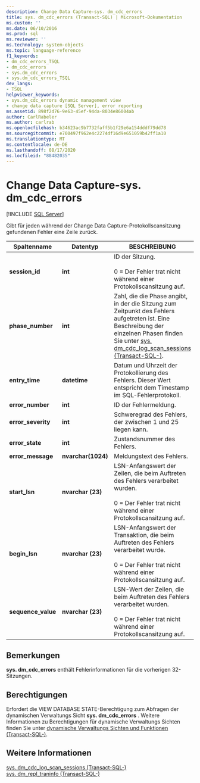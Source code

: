 ```yaml
---
description: Change Data Capture-sys. dm_cdc_errors
title: sys. dm_cdc_errors (Transact-SQL) | Microsoft-Dokumentation
ms.custom: ''
ms.date: 06/10/2016
ms.prod: sql
ms.reviewer: ''
ms.technology: system-objects
ms.topic: language-reference
f1_keywords:
- dm_cdc_errors_TSQL
- dm_cdc_errors
- sys.dm_cdc_errors
- sys.dm_cdc_errors_TSQL
dev_langs:
- TSQL
helpviewer_keywords:
- sys.dm_cdc_errors dynamic management view
- change data capture [SQL Server], error reporting
ms.assetid: 898f2d76-9e63-45ef-94da-8034e86004ab
author: CarlRabeler
ms.author: carlrab
ms.openlocfilehash: b34623ac9b7732faff5b1f29e6a154dddf79dd78
ms.sourcegitcommit: e700497f962e4c2274df16d9e651059b42ff1a10
ms.translationtype: MT
ms.contentlocale: de-DE
ms.lasthandoff: 08/17/2020
ms.locfileid: "88482035"
---
```

# <a name="change-data-capture---sysdm_cdc_errors"></a>Change Data Capture-sys. dm_cdc_errors
[!INCLUDE [SQL Server](../../includes/applies-to-version/sqlserver.md)]

  Gibt für jeden während der Change Data Capture-Protokollscansitzung gefundenen Fehler eine Zeile zurück.  
 
 
|Spaltenname|Datentyp|BESCHREIBUNG|  
|-----------------|---------------|-----------------|  
|**session_id**|**int**|ID der Sitzung.<br /><br /> 0 = Der Fehler trat nicht während einer Protokollscansitzung auf.|  
|**phase_number**|**int**|Zahl, die die Phase angibt, in der die Sitzung zum Zeitpunkt des Fehlers aufgetreten ist. Eine Beschreibung der einzelnen Phasen finden Sie unter [sys. dm_cdc_log_scan_sessions &#40;Transact-SQL-&#41;](../../relational-databases/system-dynamic-management-views/change-data-capture-sys-dm-cdc-log-scan-sessions.md).|  
|**entry_time**|**datetime**|Datum und Uhrzeit der Protokollierung des Fehlers. Dieser Wert entspricht dem Timestamp im SQL-Fehlerprotokoll.|  
|**error_number**|**int**|ID der Fehlermeldung.|  
|**error_severity**|**int**|Schweregrad des Fehlers, der zwischen 1 und 25 liegen kann.|  
|**error_state**|**int**|Zustandsnummer des Fehlers.|  
|**error_message**|**nvarchar(1024)**|Meldungstext des Fehlers.|  
|**start_lsn**|**nvarchar (23)**|LSN-Anfangswert der Zeilen, die beim Auftreten des Fehlers verarbeitet wurden.<br /><br /> 0 = Der Fehler trat nicht während einer Protokollscansitzung auf.|  
|**begin_lsn**|**nvarchar (23)**|LSN-Anfangswert der Transaktion, die beim Auftreten des Fehlers verarbeitet wurde.<br /><br /> 0 = Der Fehler trat nicht während einer Protokollscansitzung auf.|  
|**sequence_value**|**nvarchar (23)**|LSN-Wert der Zeilen, die beim Auftreten des Fehlers verarbeitet wurden.<br /><br /> 0 = Der Fehler trat nicht während einer Protokollscansitzung auf.|  
  
## <a name="remarks"></a>Bemerkungen  
 **sys. dm_cdc_errors** enthält Fehlerinformationen für die vorherigen 32-Sitzungen.  
  
## <a name="permissions"></a>Berechtigungen  
 Erfordert die VIEW DATABASE STATE-Berechtigung zum Abfragen der dynamischen Verwaltungs Sicht **sys. dm_cdc_errors** . Weitere Informationen zu Berechtigungen für dynamische Verwaltungs Sichten finden Sie unter [dynamische Verwaltungs Sichten und Funktionen &#40;Transact-SQL-&#41;](~/relational-databases/system-dynamic-management-views/system-dynamic-management-views.md).  
  
## <a name="see-also"></a>Weitere Informationen  
 [sys. dm_cdc_log_scan_sessions &#40;Transact-SQL-&#41;](../../relational-databases/system-dynamic-management-views/change-data-capture-sys-dm-cdc-log-scan-sessions.md)   
 [sys. dm_repl_traninfo &#40;Transact-SQL-&#41;](../../relational-databases/system-dynamic-management-views/sys-dm-repl-traninfo-transact-sql.md)  
  
  

